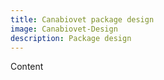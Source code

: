 ```yaml
---
title: Canabiovet package design
image: Canabiovet-Design
description: Package design
---
```


Content